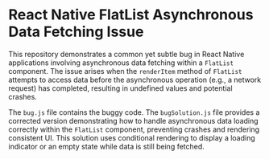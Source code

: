 # React Native FlatList Asynchronous Data Fetching Issue

This repository demonstrates a common yet subtle bug in React Native applications involving asynchronous data fetching within a `FlatList` component. The issue arises when the `renderItem` method of `FlatList` attempts to access data before the asynchronous operation (e.g., a network request) has completed, resulting in undefined values and potential crashes.

The `bug.js` file contains the buggy code. The `bugSolution.js` file provides a corrected version demonstrating how to handle asynchronous data loading correctly within the `FlatList` component, preventing crashes and rendering consistent UI.  This solution uses conditional rendering to display a loading indicator or an empty state while data is still being fetched.